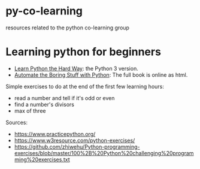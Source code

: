 # py-co-learning

resources related to the python co-learning group

# Learning python for beginners

- [Learn Python the Hard Way](https://learnpythonthehardway.org/python3/): the Python 3 version.
- [Automate the Boring Stuff with Python](https://automatetheboringstuff.com/): The full book is online as html.

Simple exercises to do at the end of the first few learning hours:

- read a number and tell if it's odd or even
- find a number's divisors
- max of three

Sources:

- https://www.practicepython.org/
- https://www.w3resource.com/python-exercises/
- https://github.com/zhiwehu/Python-programming-exercises/blob/master/100%2B%20Python%20challenging%20programming%20exercises.txt
